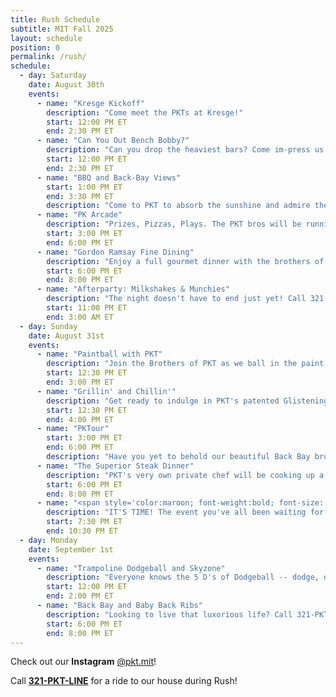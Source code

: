 ```yaml
---
title: Rush Schedule
subtitle: MIT Fall 2025
layout: schedule
position: 0
permalink: /rush/
schedule:
  - day: Saturday
    date: August 30th
    events:
      - name: "Kresge Kickoff"
        description: "Come meet the PKTs at Kresge!"
        start: 12:00 PM ET
        end: 2:30 PM ET
      - name: "Can You Out Bench Bobby?"
        description: "Can you drop the heaviest bars? Come im-press us on the bench and win a free fairlife :D"
        start: 12:00 PM ET
        end: 2:30 PM ET
      - name: "BBQ and Back-Bay Views"
        start: 1:00 PM ET
        end: 3:30 PM ET
        description: "Come to PKT to absorb the sunshine and admire the skyline. Meet the brothers, learn more about our community, and have some patented PKT burgers and glizzies at our BBQ and House Tours event! Call 321-PKT-LINE for a ride!"
      - name: "PK Arcade"
        description: "Prizes, Pizzas, Plays. The PKT bros will be running staples (Smash and Fifa), classics (Tetris, Pac-Man, and Super Mario), and trends (Chess and Geoguesser). Call 321-PKT-LINE for a ride!"
        start: 3:00 PM ET
        end: 6:00 PM ET
      - name: "Gordon Ramsay Fine Dining"
        description: "Enjoy a full gourmet dinner with the brothers of PKT. Is Gordon Ramsay trapped in our basement cooking risotto? We can’t say. Call 321-PKT-LINE for your escort!"
        start: 6:00 PM ET
        end: 8:00 PM ET
      - name: "Afterparty: Milkshakes & Munchies"
        description: "The night doesn't have to end just yet! Call 321-PKT-LINE to come enjoy some midnight desserts, including milkshakes, brownies, ice cream and cookies. Vibes included -- no purchase necessary."
        start: 11:00 PM ET
        end: 3:00 AM ET
  - day: Sunday
    date: August 31st
    events:
      - name: "Paintball with PKT"
        description: "Join the Brothers of PKT as we ball in the paint or paint some balls or whatever "Paintball" means."
        start: 12:30 PM ET
        end: 3:00 PM ET
      - name: "Grillin' and Chillin'"
        description: "Get ready to indulge in PKT's patented Glistening Glizzies™️. It's not a hot dog it's a hawt dawg. Some call it the Michael Jordan of BBQ. The Bussin' Burger™️ (Scottie Pippen of BBQ) will also feature. Call 321-PKT-LINE for a ride!"
        start: 12:30 PM ET
        end: 4:00 PM ET
      - name: "PKTour"
        start: 3:00 PM ET
        end: 6:00 PM ET
        description: "Have you yet to behold our beautiful Back Bay brownstone? Call 321-PKT-LINE to come see the house and get to know the brothers of PKT."
      - name: "The Superior Steak Dinner"
        description: "PKT's very own private chef will be cooking up a steak dinner fit for royalty right before our annual Poker Tournament! Call 321-PKT-LINE for a ride!"
        start: 6:00 PM ET
        end: 8:00 PM ET
      - name: "<span style='color:maroon; font-weight:bold; font-size: 1.3em; background-color: #ffd700; ; padding: 0px 6px;'>(P)O(K)ER (T)OURNAMENT</span>"
        description: "IT'S TIME! The event you've all been waiting for. Call 321-PKT-LINE for an escort to the OG rush poker tournament. You'll have a chance to win AirPod Pros, a 3D printer, a brand-new speaker, and more."
        start: 7:30 PM ET
        end: 10:30 PM ET
  - day: Monday
    date: September 1st
    events:
      - name: "Trampoline Dodgeball and Skyzone"
        description: "Everyone knows the 5 D's of Dodgeball -- dodge, duck, dip, dive and dodge. We're adding in some F's -- fly, flip, fall."
        start: 12:00 PM ET
        end: 2:00 PM ET
      - name: "Back Bay and Baby Back Ribs"
        description: "Looking to live that luxorious life? Call 321-PKT-LINE for a personal escort to a Back Bay mansion -- you'll find a gourmet meal waiting for you with michelin star service to boot."
        start: 6:00 PM ET
        end: 8:00 PM ET
---
```

<p class="text-center">Check out our <strong>Instagram</strong> <a href="https://www.instagram.com/pkt.mit" target="_blank">@pkt.mit</a>!</p>

<p class="text-center">Call <strong><a href='tel:3217585463'>321-PKT-LINE</a></strong> for a ride to our house during Rush!</p>

